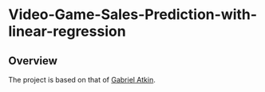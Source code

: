 # Video-Game-Sales-Prediction-with-linear-regression

## Overview
The project is based on that of [Gabriel Atkin](https://www.kaggle.com/code/gcdatkin/video-game-sales-prediction/notebook).

